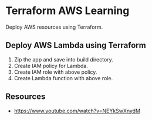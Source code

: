 # Terraform AWS Learning
Deploy AWS resources using Terraform.


## Deploy AWS Lambda using Terraform

1. Zip the app and save into build directory.
1. Create IAM policy for Lambda.
1. Create IAM role with above policy.
1. Create Lambda function with above role.

## Resources

* https://www.youtube.com/watch?v=NEYkSwXnydM